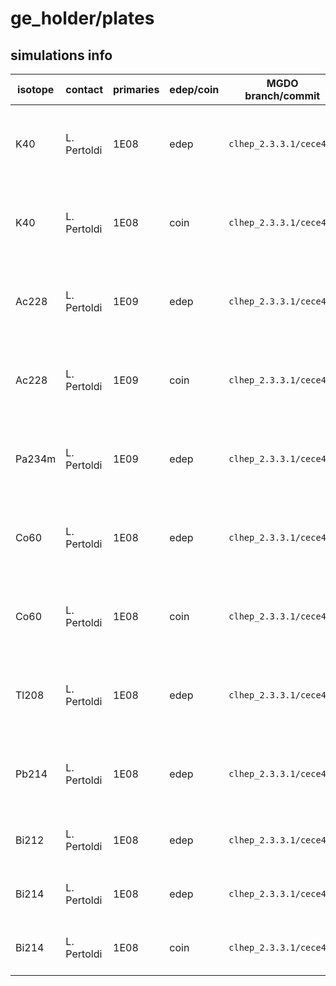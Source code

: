 # ge_holder/plates

## simulations info

| isotope | contact     | primaries | edep/coin | MGDO branch/commit      | MaGe branch/commmit            | container      | notes   |
| ------- | ----------- | --------- | --------- | ----------------------- | ------------------------------ | -------------- | ------- |
| K40     | L. Pertoldi | 1E08      | edep      | `clhep_2.3.3.1/cece4fe` | `GERDAPhaseII-Dec2017/9fe03ca` | `g4.10.3_v2.0` | 10 files of 1E07 primaries each, used decay0 |
| K40     | L. Pertoldi | 1E08      | coin      | `clhep_2.3.3.1/cece4fe` | `GERDAPhaseII-Dec2017/9fe03ca` | `g4.10.3_v2.1` | 10 files of 1E07 primaries each, used decay0 |
| Ac228   | L. Pertoldi | 1E09      | edep      | `clhep_2.3.3.1/cece4fe` | `GERDAPhaseII-Dec2017/9fe03ca` | `g4.10.3_v2.1` | 100 files of 1E07 primaries each, used decay0 |
| Ac228   | L. Pertoldi | 1E09      | coin      | `clhep_2.3.3.1/cece4fe` | `GERDAPhaseII-Dec2017/9fe03ca` | `g4.10.3_v2.1` | 100 files of 1E07 primaries each, used decay0 |
| Pa234m  | L. Pertoldi | 1E09      | edep      | `clhep_2.3.3.1/cece4fe` | `GERDAPhaseII-Dec2017/9fe03ca` | `g4.10.3_v2.1` | 100 files of 1E07 primaries each, used decay0 |
| Co60    | L. Pertoldi | 1E08      | edep      | `clhep_2.3.3.1/cece4fe` | `GERDAPhaseII-Dec2017/9fe03ca` | `g4.10.3_v2.0` | 10 files of 1E07 primaries each, used decay0 |
| Co60    | L. Pertoldi | 1E08      | coin      | `clhep_2.3.3.1/cece4fe` | `GERDAPhaseII-Dec2017/9fe03ca` | `g4.10.3_v2.1` | 10 files of 1E07 primaries each, used decay0 |
| Tl208   | L. Pertoldi | 1E08      | edep      | `clhep_2.3.3.1/cece4fe` | `GERDAPhaseII-Dec2017/9fe03ca` | `g4.10.3_v2.0` | 10 files of 1E07 primaries each, used decay0 |
| Pb214   | L. Pertoldi | 1E08      | edep      | `clhep_2.3.3.1/cece4fe` | `GERDAPhaseII-Dec2017/9fe03ca` | `g4.10.3_v2.0` | 10 files of 1E07 primaries each, used decay0 |
| Bi212   | L. Pertoldi | 1E08      | edep      | `clhep_2.3.3.1/cece4fe` | `GERDAPhaseII-Dec2017/9fe03ca` | `g4.10.3_v2.0` | 10 files of 1E07 primaries each |
| Bi214   | L. Pertoldi | 1E08      | edep      | `clhep_2.3.3.1/cece4fe` | `GERDAPhaseII-Dec2017/9fe03ca` | `g4.10.3_v2.0` | 10 files of 1E07 primaries each |
| Bi214   | L. Pertoldi | 1E08      | coin      | `clhep_2.3.3.1/cece4fe` | `GERDAPhaseII-Dec2017/9fe03ca` | `g4.10.3_v2.1` | 10 files of 1E07 primaries each |
